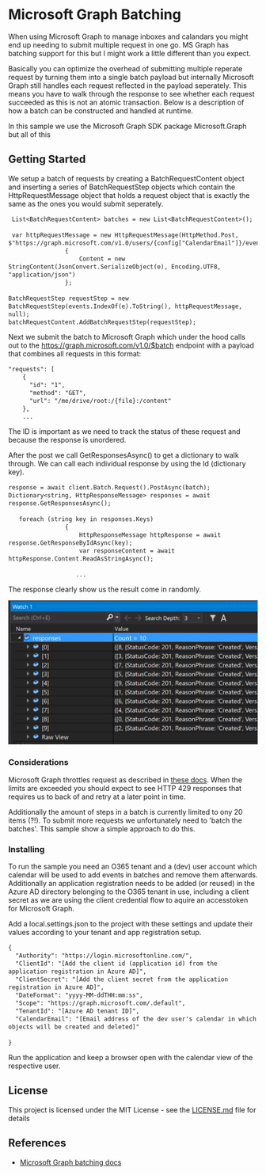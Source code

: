# Microsoft Graph Batching

When using Microsoft Graph to manage inboxes and calandars you might end up needing to submit multiple request in one go. MS Graph has batching support for this but I might work a little different than you expect. 

Basically you can optimize the overhead of submitting multiple reperate request by turning them into a single batch payload but internally Microsoft Graph still handles each request reflected in the payload seperately. This means you have to walk through the response to see whether each request succeeded as this is not an atomic transaction. Below is a description of how a batch can be constructed and handled at runtime.

In this sample we use the Microsoft Graph SDK package Microsoft.Graph but all of this 

## Getting Started

We setup a batch of requests by creating a BatchRequestContent object and inserting a series of BatchRequestStep objects which contain the HttpRequestMessage object that holds a request object that is exactly the same as the ones you would submit seperately.

```
 List<BatchRequestContent> batches = new List<BatchRequestContent>();
 
 var httpRequestMessage = new HttpRequestMessage(HttpMethod.Post, $"https://graph.microsoft.com/v1.0/users/{config["CalendarEmail"]}/events")
                {
                    Content = new StringContent(JsonConvert.SerializeObject(e), Encoding.UTF8, "application/json")
                };

BatchRequestStep requestStep = new BatchRequestStep(events.IndexOf(e).ToString(), httpRequestMessage, null);
batchRequestContent.AddBatchRequestStep(requestStep);
 ```
Next we submit the batch to Microsoft Graph which under the hood calls out to the https://graph.microsoft.com/v1.0/$batch endpoint with a payload that combines all requests in this format:

```
"requests": [
    {
      "id": "1",
      "method": "GET",
      "url": "/me/drive/root:/{file}:/content"
    },
    ...
```
The ID is important as we need to track the status of these request and because the response is unordered.

After the post we call GetResponsesAsync() to get a dictionary to walk through. We can call each individual response by using the Id (dictionary key).


```
response = await client.Batch.Request().PostAsync(batch);
Dictionary<string, HttpResponseMessage> responses = await response.GetResponsesAsync();

   foreach (string key in responses.Keys)
                {
                    HttpResponseMessage httpResponse = await response.GetResponseByIdAsync(key);
                    var responseContent = await httpResponse.Content.ReadAsStringAsync();

                   ...
```

The response clearly show us the result come in randomly.

![alt text](https://github.com/valeryjacobs/MSGraphBatch/blob/master/UnorderedBatchResponse.PNG "Logo Title Text 1")


### Considerations

Microsoft Graph throttles request as described in [these docs](https://docs.microsoft.com/en-us/graph/throttling#outlook-service-limits). When the limits are exceeded you should expect to see HTTP 429 responses that requires us to back of and retry at a later point in time.

Additionally the amount of steps in a batch is currently limited to ony 20 items (?!). To submit more requests we unfortunately need to 'batch the batches'. This sample show a simple approach to do this.


### Installing

To run the sample you need an O365 tenant and a (dev) user account which calendar will be used to add events in batches and remove them afterwards. Additionally an application registration needs to be added (or reused) in the Azure AD directory belonging to the O365 tenant in use, including a client secret as we are using the client credential flow to aquire an accesstoken for Microsoft Graph.

Add a local.settings.json to the project with these settings and update their values according to your tenant and app registration setup.

```
{
  "Authority": "https://login.microsoftonline.com/",
  "ClientId": "[Add the client id (application id) from the application registration in Azure AD]",
  "ClientSecret": "[Add the client secret from the application registration in Azure AD]",
  "DateFormat": "yyyy-MM-ddTHH:mm:ss",
  "Scope": "https://graph.microsoft.com/.default",
  "TenantId": "[Azure AD tenant ID]",
  "CalendarEmail": "[Email address of the dev user's calendar in which objects will be created and deleted]"

}
```

Run the application and keep a browser open with the calendar view of the respective user.

## License

This project is licensed under the MIT License - see the [LICENSE.md](LICENSE.md) file for details

## References

* [Microsoft Graph batching docs](https://docs.microsoft.com/en-us/graph/json-batching)

